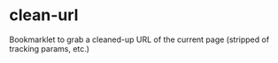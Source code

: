 # clean-url
Bookmarklet to grab a cleaned-up URL of the current page (stripped of tracking params, etc.)
